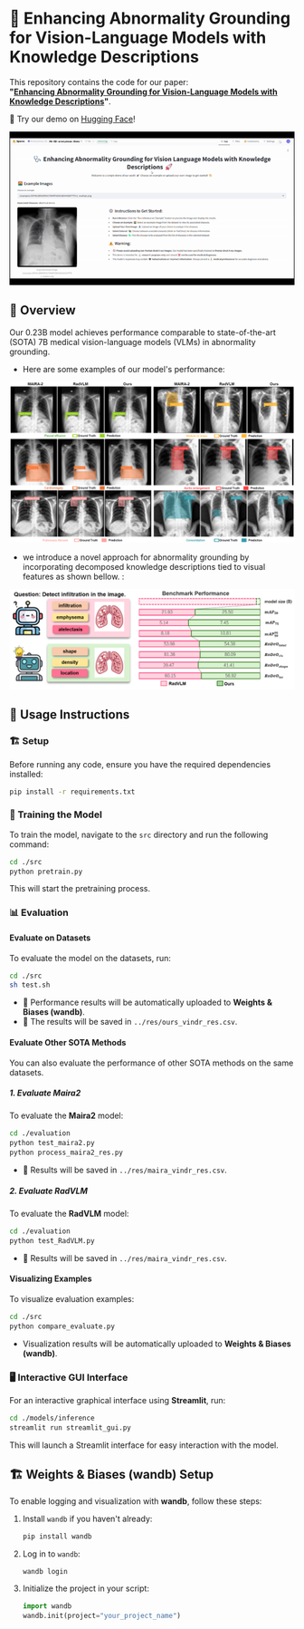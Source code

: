 

# 🚀 Enhancing Abnormality Grounding for Vision-Language Models with Knowledge Descriptions

This repository contains the code for our paper:  
**"[Enhancing Abnormality Grounding for Vision-Language Models with Knowledge Descriptions](https://arxiv.org)"**.

🤗 Try our demo on [Hugging Face](https://huggingface.co/spaces/Anonymous-AC/AG-KD-anonymous-Demo)!

![Demo GIF](static/images/update-demo-gif2.gif)

## 📌 Overview

Our 0.23B model achieves performance comparable to state-of-the-art (SOTA) 7B medical vision-language models (VLMs) in abnormality grounding.

<!-- ### Model Example -->
- Here are some examples of our model's performance:

![](static/images/examples.png)


- we introduce a novel approach for abnormality grounding by incorporating decomposed knowledge descriptions tied to visual features as shown bellow. :

![](static/images/teaser.png)
## 🎯 Usage Instructions

### 🏗️ Setup

Before running any code, ensure you have the required dependencies installed:

```bash
pip install -r requirements.txt
```

### 🔧 Training the Model

To train the model, navigate to the `src` directory and run the following command:

```bash
cd ./src
python pretrain.py
```

This will start the pretraining process.

### 📊 Evaluation

#### Evaluate on Datasets

To evaluate the model on the datasets, run:

```bash
cd ./src
sh test.sh
```

- 📡 Performance results will be automatically uploaded to **Weights & Biases (wandb)**.
- 📄 The results will be saved in `../res/ours_vindr_res.csv`.

#### Evaluate Other SOTA Methods

You can also evaluate the performance of other SOTA methods on the same datasets.

##### 1. Evaluate Maira2

To evaluate the **Maira2** model:

```bash
cd ./evaluation
python test_maira2.py
python process_maira2_res.py
```

- 📝 Results will be saved in `../res/maira_vindr_res.csv`.

##### 2. Evaluate RadVLM

To evaluate the **RadVLM** model:

```bash
cd ./evaluation
python test_RadVLM.py
```

- 📝 Results will be saved in `../res/maira_vindr_res.csv`.

#### Visualizing Examples

To visualize evaluation examples:

```bash
cd ./src
python compare_evaluate.py
```

- Visualization results will be automatically uploaded to **Weights & Biases (wandb)**.

<!-- ![](static/images/examples.png) -->

### 🖥️ Interactive GUI Interface

For an interactive graphical interface using **Streamlit**, run:

```bash
cd ./models/inference
streamlit run streamlit_gui.py
```

This will launch a Streamlit interface for easy interaction with the model.


## 🏗️ Weights & Biases (wandb) Setup

To enable logging and visualization with **wandb**, follow these steps:

1. Install `wandb` if you haven't already:

   ```bash
   pip install wandb
   ```

2. Log in to `wandb`:

   ```bash
   wandb login
   ```

3. Initialize the project in your script:

   ```python
   import wandb
   wandb.init(project="your_project_name")
   ```


